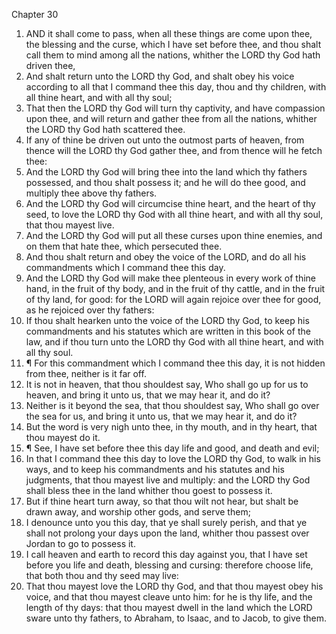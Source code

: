 

Chapter 30

1. AND it shall come to pass, when all these things are come upon thee, the blessing and the curse, which I have set before thee, and thou shalt call them to mind among all the nations, whither the LORD thy God hath driven thee,
2. And shalt return unto the LORD thy God, and shalt obey his voice according to all that I command thee this day, thou and thy children, with all thine heart, and with all thy soul;
3. That then the LORD thy God will turn thy captivity, and have compassion upon thee, and will return and gather thee from all the nations, whither the LORD thy God hath scattered thee.
4. If any of thine be driven out unto the outmost parts of heaven, from thence will the LORD thy God gather thee, and from thence will he fetch thee:
5. And the LORD thy God will bring thee into the land which thy fathers possessed, and thou shalt possess it; and he will do thee good, and multiply thee above thy fathers.
6. And the LORD thy God will circumcise thine heart, and the heart of thy seed, to love the LORD thy God with all thine heart, and with all thy soul, that thou mayest live.
7. And the LORD thy God will put all these curses upon thine enemies, and on them that hate thee, which persecuted thee.
8. And thou shalt return and obey the voice of the LORD, and do all his commandments which I command thee this day.
9. And the LORD thy God will make thee plenteous in every work of thine hand, in the fruit of thy body, and in the fruit of thy cattle, and in the fruit of thy land, for good: for the LORD will again rejoice over thee for good, as he rejoiced over thy fathers:
10. If thou shalt hearken unto the voice of the LORD thy God, to keep his commandments and his statutes which are written in this book of the law, and if thou turn unto the LORD thy God with all thine heart, and with all thy soul.
11. ¶ For this commandment which I command thee this day, it is not hidden from thee, neither is it far off.
12. It is not in heaven, that thou shouldest say, Who shall go up for us to heaven, and bring it unto us, that we may hear it, and do it?
13. Neither is it beyond the sea, that thou shouldest say, Who shall go over the sea for us, and bring it unto us, that we may hear it, and do it?
14. But the word is very nigh unto thee, in thy mouth, and in thy heart, that thou mayest do it.
15. ¶ See, I have set before thee this day life and good, and death and evil;
16. In that I command thee this day to love the LORD thy God, to walk in his ways, and to keep his commandments and his statutes and his judgments, that thou mayest live and multiply: and the LORD thy God shall bless thee in the land whither thou goest to possess it.
17. But if thine heart turn away, so that thou wilt not hear, but shalt be drawn away, and worship other gods, and serve them;
18. I denounce unto you this day, that ye shall surely perish, and that ye shall not prolong your days upon the land, whither thou passest over Jordan to go to possess it.
19. I call heaven and earth to record this day against you, that I have set before you life and death, blessing and cursing: therefore choose life, that both thou and thy seed may live:
20. That thou mayest love the LORD thy God, and that thou mayest obey his voice, and that thou mayest cleave unto him: for he is thy life, and the length of thy days: that thou mayest dwell in the land which the LORD sware unto thy fathers, to Abraham, to Isaac, and to Jacob, to give them.
